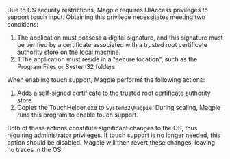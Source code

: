 Due to OS security restrictions, Magpie requires UIAccess privileges to support touch input. Obtaining this privilege necessitates meeting two conditions:

1. The application must possess a digital signature, and this signature must be verified by a certificate associated with a trusted root certificate authority store on the local machine.
2. TThe application must reside in a "secure location", such as the Program Files or System32 folders.

When enabling touch support, Magpie performs the following actions:

1. Adds a self-signed certificate to the trusted root certificate authority store.
2. Copies the TouchHelper.exe to `System32\Magpie`. During scaling, Magpie runs this program to enable touch support.

Both of these actions constitute significant changes to the OS, thus requiring administrator privileges. If touch support is no longer needed, this option should be disabled. Magpie will then revert these changes, leaving no traces in the OS.
